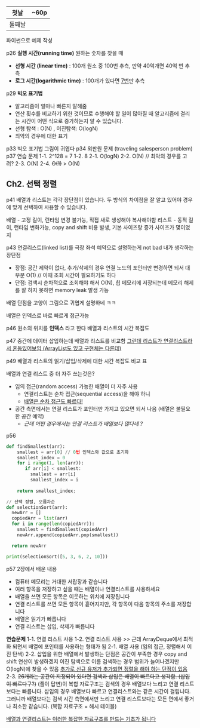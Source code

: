 
| 첫날  | ~60p |
| --- | ---- |
| 둘째날 |      |



파이썬으로 예제 작성

p26 
**실행 시간(running time)**
원하는 숫자를 찾을 때
- **선형 시간 (linear time)** : 100개 원소 중 100번 추측, 만약 40억개면 40억 번 추측
- **로그 시간(logarithmic time)** : 100개가 있다면 <u>7번</u>만 추측 

p29
**빅오 표기법**
- 알고리즘이 얼마나 빠른지 말해줌
- 연산 횟수를 비교하기 위한 것이므로 수행해야 할 일이 많아질 때 알고리즘에 걸리는 시간이 어떤 식으로 증가하는지 알 수 있습니다.
- 선형 탐색 : O(N) , 이진탐색: O(logN)
- 최악의 경우에 대한 표기

p33 빅오 표기법 그림이 귀엽다
p34 외판원 문제 (traveling salesperson problem)
p37 연습 문제 
1-1. 2^128 = 7 
1-2. 8
2-1. O(logN)
2-2. O(N) // 최악의 경우를 고려?
2-3. O(N)
2-4. ~~O(1)~~ > O(N) 


## Ch2. 선택 정렬
p41 
배열과 리스트는 각각 장단점이 있습니다. 두 방식의 차이점을 잘 알고 있어야 경우에 맞게 선택하여 사용할 수 있습니다. 

배열 - 고정 길이, 런타임 변경 불가능, 직접 새로 생성해야 복사해야함
리스트 - 동적 길이, 런타임 변화가능, copy and shift 비용 발생, 기본 사이즈랑 증가 사이즈가 몇이었지

p43
연결리스트(linked list)를 극장 좌석 예약으로 설명하는게 not bad
내가 생각하는 장단점
- 장점: 공간 제약이 없다, 추가/삭제의 경우 연결 노드의 포인터만 변경하면 되서 대부분 O(1) // 이때 조회 시간이 필요하기도 하다
- 단점: 검색시 순차적으로 조회해야 해서 O(N), 힙 메모리에 저장되는데 메모리 해제를 잘 하지 못하면 memory leak 발생 가능

배열 단점을 고양이 그림으로 귀엽게 설명하네 ㅋㅋ

배열은 인덱스로 바로 빠르게 접근가능

p46
원소의 위치를 **인덱스** 라고 한다
배열과 리스트의 시간 복잡도 

p47
중간에 데이터 삽입하는데 배열과 리스트를 비교함 
<u>그런데 리스트가 연결리스트라서 혼동있어보임 (ArrayList도 있고 구현체는 다른데)</u>

p49
배열과 리스트의 읽기/삽입/삭제에 대한 시간 복잡도 비교 표

배열과 연결 리스트 중 더 자주 쓰는것은?
- 임의 접근(random access) 가능한 배열이 더 자주 사용
	- 연결리스트는 순차 접근(sequential access)을 해야 하니
	- <u>배열은 순차 접근도 빠르다!</u>
- 공간 측면에서는 연결 리스트가 포인터만 가지고 있으면 되서 나음 (배열은 불필요한 공간 예약)
	- *근데 어떤 경우에서는 연결 리스트가 배열보다 많다네 ?*

p56
```py
def findSmallest(arr):
	smallest = arr[0] // 0번 인덱스와 값으로 초기화
	smallest_index = 0 
	for i range(1, len(arr)):
       if arr[i] < smallest:
         smallest = arr[i]
         smallest_index = i
	
    return smallest_index;

// 선택 정렬, 오름차순
def selectionSort(arr): 
  newArr = []
  copiedArr = list(arr)
  for i in range(len(copiedArr)):
	smallest = findSmallest(copiedArr)
	newArr.append(copiedArr.pop(smallest))

  return newArr

print(selectionSort([5, 3, 6, 2, 10]))
```


p57 2장에서 배운 내용
- 컴퓨터 메모리는 거대한 서랍장과 같습니다
- 여러 항목을 저장하고 싶을 때는 배열이나 연결리스트를 사용하세요
- 배열을 쓰면 모든 항목은 이웃하는 위치에 저장됩니다
- 연결 리스트를 쓰면 모든 항목이 흩어지지만, 각 항목이 다음 항목의 주소를 저장합니다
- 배열은 읽기가 빠릅니다 
- 연결 리스트는 삽입, 삭제가 빠릅니다

**연습문제**
1-1. 연결 리스트 사용 
1-2. 연결 리스트 사용 >> 근데 ArrayDeque에서 최적화 되면서 배열에 포인터를 사용하는 형태가 됨
2-1. 배열 사용 (임의 접근, 정렬해서 이진 탄색)
2-2. 삽입을 위한 배열에서 발생하는 단점은 공간이 부족한 경우 copy and shift 연산이 발생하겠지
이진 탐색으로 이름 검색하는 경우 범위가 늘어나겠지만 O(logN)에 찾을 수 있음
<u>추가로 신규 유저가 추가되면 정렬을 해야 하는 단점이 있음</u>
2-3. ~~26개라는 공간이 지정되어 있다면 검색과 삽입은 배열이 빠르다고 생각함. (삽입이 빠르다구?)~~
(풀이 답변)이 복합 자료구조는 검색의 경우 배열보다 느리고 연결 리스트보다는 빠릅니다. 삽입의 경우 배열보다 빠르고 연결리스트와는 같은 시간이 걸립니다. 그러니까 배열보다는 검색 시간 측면에서만 느리고 연결 리스트보다는 모든 면에서 좋거나 최소한 같습니다. (복합 자료구조 = 해시 테이블)

<u>배열과 연결리스트는 이러한 복잡한 자료구조를 만드는 기초가 됩니다</u>